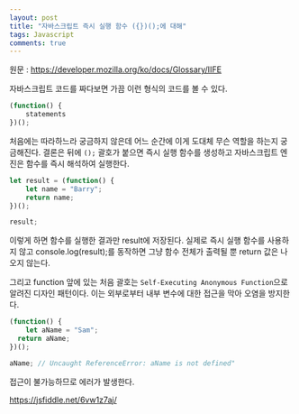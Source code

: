 ```yaml
---
layout: post
title: "자바스크립트 즉시 실행 함수 ({})();에 대해"
tags: Javascript
comments: true
---
```


원문 : https://developer.mozilla.org/ko/docs/Glossary/IIFE

자바스크립트 코드를 짜다보면 가끔 이런 형식의 코드를 볼 수 있다.

```javascript
(function() {
    statements
})();
```

처음에는 따라하느라 궁금하지 않은데 어느 순간에 이게 도대체 무슨 역할을 하는지 궁금해진다.
결론은 뒤에 `();` 괄호가 붙으면 즉시 실행 함수를 생성하고 자바스크립트 엔진은 함수를 즉시 해석하여 실행한다.

```javascript
let result = (function() {
    let name = "Barry";
    return name;
})();

result;
```

이렇게 하면 함수를 실행한 결과만 result에 저장된다. 실제로 즉시 실행 함수를 사용하지 않고 console.log(result);를 동작하면 그냥 함수 전체가 출력될 뿐 return 값은 나오지 않는다.

그리고 function 앞에 있는 처음 괄호는 `Self-Executing Anonymous Function`으로 알려진 디자인 패턴이다.
이는 외부로부터 내부 변수에 대한 접근을 막아 오염을 방지한다.

```javascript
(function() {
	let aName = "Sam";
  return aName;
})();

aName; // Uncaught ReferenceError: aName is not defined"
```

접근이 불가능하므로 에러가 발생한다.

https://jsfiddle.net/6vw1z7aj/
